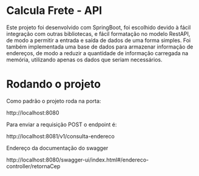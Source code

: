 # Calcula Frete - API

Este projeto foi desenvolvido com SpringBoot, foi escolhido devido à fácil integração com outras bibliotecas, e fácil formatação no modelo RestAPI, de modo a permitir a entrada e saída de dados de uma forma simples. Foi também implementada uma base de dados para armazenar informação de endereços, de modo a reduzir a quantidade de informação carregada na memória, utilizando apenas os dados que seriam necessários.

# Rodando o projeto 

Como padrão o projeto roda na porta:

http://localhost:8080

Para enviar a requisição POST o endpoint é:

http://localhost:8081/v1/consulta-endereco

Endereço da documentação do swagger

http://localhost:8080/swagger-ui/index.html#/endereco-controller/retornaCep